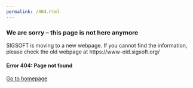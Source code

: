 ```yaml
---
permalink: /404.html
---
```

<h3>We are sorry – this page is not here anymore</h3>
SIGSOFT is moving to a new webpage. If you cannot find the information, please check the old webpage at https://www-old.sigsoft.org/
<h4 class="text-muted">Error 404: Page not found</h4>
<p class="buttons"><a href="/" class="btn btn-template-main"><i class="fas fa-home"></i> Go to homepage</a></p></div>
